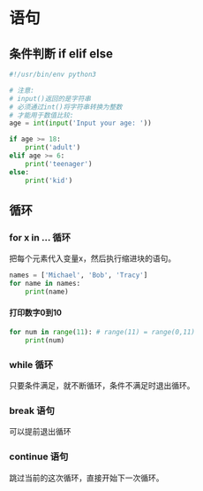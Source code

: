 # 语句

## 条件判断 if elif else

```python
#!/usr/bin/env python3

# 注意:
# input()返回的是字符串
# 必须通过int()将字符串转换为整数
# 才能用于数值比较:
age = int(input('Input your age: '))

if age >= 18:
    print('adult')
elif age >= 6:
    print('teenager')
else:
    print('kid')
```


## 循环

### for x in ... 循环

把每个元素代入变量x，然后执行缩进块的语句。

```python
names = ['Michael', 'Bob', 'Tracy']
for name in names:
    print(name)
```

#### 打印数字0到10

```python
for num in range(11): # range(11) = range(0,11)
    print(num)
```


### while 循环

只要条件满足，就不断循环，条件不满足时退出循环。


### break 语句

可以提前退出循环


### continue 语句

跳过当前的这次循环，直接开始下一次循环。
